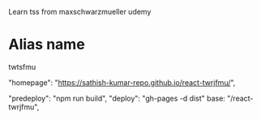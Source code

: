 Learn tss from maxschwarzmueller udemy

# Alias name

twtsfmu

"homepage": "https://sathish-kumar-repo.github.io/react-twrjfmu/",

"predeploy": "npm run build",
"deploy": "gh-pages -d dist"
base: "/react-twrjfmu",
